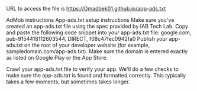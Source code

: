 URL to access the file is https://Omadbek01.github.io/app-ads.txt

AdMob instructions
App-ads.txt setup instructions
Make sure you've created an app-ads.txt file using the spec provided by IAB Tech Lab.
Copy and paste the following code snippet into your app-ads.txt file:
google.com, pub-9154418112603544, DIRECT, f08c47fec0942fa0
Publish your app-ads.txt on the root of your developer website (for example, sampledomain.com/app-ads.txt).
Make sure the domain is entered exactly as listed on Google Play or the App Store.

Crawl your app-ads.txt file to verify your app. We'll do a few checks to make sure the app-ads.txt is found and formatted correctly. This typically takes a few moments, but sometimes takes longer.
